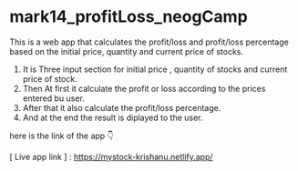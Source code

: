 # mark14_profitLoss_neogCamp
This is a web app that calculates the profit/loss and profit/loss percentage based on the initial price, quantity and current price of stocks.
1. It is Three input section for initial price , quantity of stocks and current price of stock.
2. Then At first it calculate the profit or loss according to the prices entered bu user.
3. After that it also calculate the profit/loss percentage.
4. And at the end the result is diplayed to the user.

here is the link of the app 👇

[ Live app link ] : https://mystock-krishanu.netlify.app/
